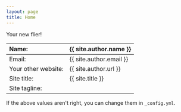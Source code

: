 ```yaml
---
layout: page
title: Home
---
```


Your new flier!

| Name:               | {{ site.author.name }}  |
|:--------------------|:------------------------|
| Email:              | {{ site.author.email }} |
| Your other website: | {{ site.author.url }}   |
| Site title:         | {{ site.title }}        |
| Site tagline:       |                         |

If the above values aren't right, you can change them in `_config.yml`.
